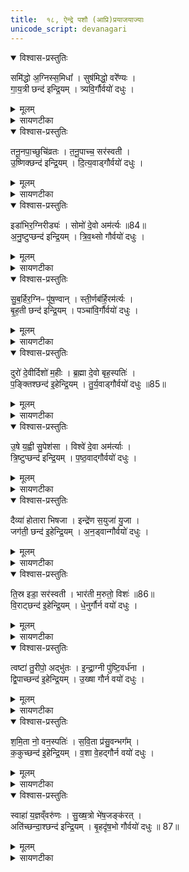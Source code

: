 ```yaml
---
title:  १८, ऐन्द्रे पशौ (आप्रि)प्रयाजयाज्याः
unicode_script: devanagari
---
```



<details open><summary>विश्वास-प्रस्तुतिः</summary>

समि॑द्धो अ॒ग्निस्स॒मिधा᳚ ।
सुष॑मिद्धो॒ वरे᳚ण्यः ।  
गा॒य॒त्री छन्द॑ इन्द्रि॒यम् ।
त्र्यवि॒र्गौर्वयो॑ दधुः ।
</details>

<details><summary>मूलम्</summary>

समि॑द्धो अ॒ग्निस्स॒मिधा᳚ ।
सुष॑मिद्धो॒ वरे᳚ण्यः ।  
गा॒य॒त्री छन्द॑ इन्द्रि॒यम् ।
त्र्यवि॒र्गौर्वयो॑ दधुः ।
</details>

<details><summary>सायणटीका</summary>

(SB) 1ऐन्द्रे पशावेकादश प्रयाजप्रैषा: सप्तदशेऽभिहिताः । अष्टादशे आप्रिनामिकाः प्रयाजयाज्या उच्यन्ते । तत्र प्रथमामृचमाह - समिन्नामकः प्रथमप्रयाजदेवोऽग्निः । स च समिधा समिद्यागेन सुषमिद्धः सुष्ठु प्रज्वलितः । योऽयं तादृशोऽग्निः, यच्च गायत्र्याख्यं छन्दः, योऽपि त्र्यविः सार्धसंवत्सरो गौः त एते देवाः इन्द्रियं चक्षुरादिपाटवं, वय आयुष्यं च दधुः संपादितवन्तः ॥
</details>

<details open><summary>विश्वास-प्रस्तुतिः</summary>

तनू॒नपा॒च्छुचि॑व्रतः ।
त॒नू॒पाच्च॒ सर॑स्वती ।  
उ॒ष्णिक्छन्द॑ इन्द्रि॒यम् ।
दि॒त्य॒वाड्गौर्वयो॑ दधुः ।
</details>

<details><summary>मूलम्</summary>

तनू॒नपा॒च्छुचि॑व्रतः ।
त॒नू॒पाच्च॒ सर॑स्वती ।  
उ॒ष्णिक्छन्द॑ इन्द्रि॒यम् ।
दि॒त्य॒वाड्गौर्वयो॑ दधुः ।
</details>

<details><summary>सायणटीका</summary>

2अथ द्वितीयामाह - तनूनपाच्छब्देन द्वितीयप्रयाजदेव उच्यते । स च शुचिव्रतः शुद्धेन व्रतकर्मणा युक्तः तादृशः तद्रूपात् शरीरप्राप्तिहेतुः । सरस्वती च, उष्णिक्छन्दश्च दित्यवाट्, संवत्सरद्वयोपेतो गौश्च इत्येते देवा इन्द्रियं, वयश्च संपादयन्तु ॥
</details>

<details open><summary>विश्वास-प्रस्तुतिः</summary>

इडा॑भिर॒ग्निरीड्यः॑ ।
सोमो॑ दे॒वो अम॑र्त्यः ॥84॥  
अ॒नु॒ष्टुप्छन्द॑ इन्द्रि॒यम् ।
त्रि॒व॒थ्सो गौर्वयो॑ दधुः ।
</details>

<details><summary>मूलम्</summary>

इडा॑भिर॒ग्निरीड्यः॑ ।
सोमो॑ दे॒वो अम॑र्त्यः ॥84॥  
अ॒नु॒ष्टुप्छन्द॑ इन्द्रि॒यम् ।
त्रि॒व॒थ्सो गौर्वयो॑ दधुः ।
</details>

<details><summary>सायणटीका</summary>

3अथ तृतीयामाह - इडाभिः मन्त्रोक्ताभिः स्तुतिभिः ईड्यः स्तुत्यः । ईड्यनामकोऽग्निस्तृनीयप्रयाजदेवः । यश्च अमर्त्यो मरणरहितः सोमो देवः, यदप्यनुष्टुच्छन्दः, योऽपि संवत्सरत्रयोपेतो गौः न एते देवाः इन्द्रियं, वयश्च दधुः ॥
</details>

<details open><summary>विश्वास-प्रस्तुतिः</summary>

सु॒ब॒र्हिर॒ग्निᳶ पू॑ष॒ण्वान् ।
स्ती॒र्णब॑र्हि॒रम॑र्त्यः ।  
बृ॒ह॒ती छन्द॑ इन्द्रि॒यम् ।
पञ्चा॑वि॒र्गौर्वयो॑ दधुः ।
</details>

<details><summary>मूलम्</summary>

सु॒ब॒र्हिर॒ग्निᳶ पू॑ष॒ण्वान् ।
स्ती॒र्णब॑र्हि॒रम॑र्त्यः ।  
बृ॒ह॒ती छन्द॑ इन्द्रि॒यम् ।
पञ्चा॑वि॒र्गौर्वयो॑ दधुः ।
</details>

<details><summary>सायणटीका</summary>

4अथ चतुर्थीमाह - सुष्ठु बर्हिः यस्यासौ सुबर्हिः एतन्नामकश्चतुर्थप्रयाजदेवोऽग्निः । पूषण्वान् पूष्णा देवेन युक्तः पोषणसामर्थ्ययुक्तो वा । स्तीर्णबर्हिः वेदिप्रसारितबर्हिर्युक्तः । अमर्त्यो मरणरहितः । ईदृशो योऽग्निः, यच्च बृहती छन्दः, योऽपि सार्धसंवत्सरद्वयोपेतो गौः एते देवा इन्द्रियं, वयश्च दधुः ॥
</details>

<details open><summary>विश्वास-प्रस्तुतिः</summary>

दुरो॑ दे॒वीर्दिशो॑ म॒हीः ।
ब्र॒ह्मा दे॒वो बृह॒स्पतिः॑ ।  
प॒ङ्क्तिश्छन्द॑ इ॒हेन्द्रि॒यम् ।
तु॒र्य॒वाड्गौर्वयो॑ दधुः ॥85॥  
</details>

<details><summary>मूलम्</summary>

दुरो॑ दे॒वीर्दिशो॑ म॒हीः ।
ब्र॒ह्मा दे॒वो बृह॒स्पतिः॑ ।  
प॒ङ्क्तिश्छन्द॑ इ॒हेन्द्रि॒यम् ।
तु॒र्य॒वाड्गौर्वयो॑ दधुः ॥85॥  
</details>

<details><summary>सायणटीका</summary>

5अथ पञ्चमीमाह - दुरः पञ्चमप्रयाजदेवताः । ताश्च देवीः द्योतमानाः । दिशो दिग्रूपाः । महीर्महत्यः । यश्च ब्रह्मा ब्राह्मणस्वामी बृहस्पतिर्देवः, यदपि पङ्किश्छन्दः, योऽपि सार्धसंवत्सरत्रयोपेतो गौः एते देवा इन्द्रियं, वयश्च दधुः ॥
</details>

<details open><summary>विश्वास-प्रस्तुतिः</summary>

उ॒षे य॒ह्वी सु॒पेश॑सा ।
विश्वे॑ दे॒वा अम॑र्त्याः ।   
त्रि॒ष्टुप्छन्द॑ इन्द्रि॒यम् ।
प॒ष्ठ॒वाद्गौर्वयो॑ दधुः ।
</details>

<details><summary>मूलम्</summary>

उ॒षे य॒ह्वी सु॒पेश॑सा ।
विश्वे॑ दे॒वा अम॑र्त्याः ।   
त्रि॒ष्टुप्छन्द॑ इन्द्रि॒यम् ।
प॒ष्ठ॒वाद्गौर्वयो॑ दधुः ।
</details>

<details><summary>सायणटीका</summary>

6अथ षष्ठीमाह - उषे षष्ठप्रयाजदेवते । यह्वी प्रयतमाने । सुपेशसा शोभमानरूपे । ईदृश्यौ ये देव्यौ, ये चामर्त्या मरणधर्मरहिता विश्वे देवाः, यच्च त्रिष्टुप्छन्दः, योऽपि संवत्सरचतुष्टयोपेतो गौः एते देवा इन्द्रियं वयश्च दधुः ॥
</details>

<details open><summary>विश्वास-प्रस्तुतिः</summary>

दैव्या॑ होतारा भिषजा ।
इन्द्रे॑ण स॒युजा॑ यु॒जा ।  
जग॑ती॒ छन्द॑ इ॒हेन्द्रि॒यम् ।
अ॒न॒ड्वान्गौर्वयो॑ दधुः ।
</details>

<details><summary>मूलम्</summary>

दैव्या॑ होतारा भिषजा ।
इन्द्रे॑ण स॒युजा॑ यु॒जा ।  
जग॑ती॒ छन्द॑ इ॒हेन्द्रि॒यम् ।
अ॒न॒ड्वान्गौर्वयो॑ दधुः ।
</details>

<details><summary>सायणटीका</summary>

7अथ सप्तमीमाह - दैव्यौ होतारौ सप्तमप्रयाजदेवौ । तौ च भिषजौ चिकित्सकौ इन्द्रेण सयुजा सह वर्तमानौ युजा परस्परमपि संयुक्तौ । ईदृशौ यौ देवौ, यच्च जगती छन्दः, योऽपि शकटवहनक्षमो गौः एते देवा इन्द्रियं वयश्च दधुः ॥
</details>

<details open><summary>विश्वास-प्रस्तुतिः</summary>

ति॒स्र इडा॒ सर॑स्वती ।
भार॑ती म॒रुतो॒ विशः॑ ॥86॥  
वि॒राट्छन्द॑ इ॒हेन्द्रि॒यम् ।
धे॒नुर्गौर्न वयो॑ दधुः ।
</details>

<details><summary>मूलम्</summary>

ति॒स्र इडा॒ सर॑स्वती ।
भार॑ती म॒रुतो॒ विशः॑ ॥86॥  
वि॒राट्छन्द॑ इ॒हेन्द्रि॒यम् ।
धे॒नुर्गौर्न वयो॑ दधुः ।
</details>

<details><summary>सायणटीका</summary>

8अथाष्टमीमाह - इडा सरस्वती भारती च अष्टमप्रयाजदेवतास्तिस्रो यास्सन्ति, येऽपि देवानां मध्ये विशो मरुतः, यदपि विराट्छन्दः, नवप्रसूतिका गौरपि या विद्यते एते देवा इह कर्मणि इन्द्रियं वयश्च दधुः ॥
</details>

<details open><summary>विश्वास-प्रस्तुतिः</summary>

त्वष्टा॑ तु॒रीपो॒ अद्भु॑तः ।
इ॒न्द्रा॒ग्नी पु॑ष्टि॒वर्ध॑ना ।  
द्वि॒पाच्छन्द॑ इ॒हेन्द्रि॒यम् ।
उ॒ख्षा गौर्न वयो॑ दधुः ।
</details>

<details><summary>मूलम्</summary>

त्वष्टा॑ तु॒रीपो॒ अद्भु॑तः ।
इ॒न्द्रा॒ग्नी पु॑ष्टि॒वर्ध॑ना ।  
द्वि॒पाच्छन्द॑ इ॒हेन्द्रि॒यम् ।
उ॒ख्षा गौर्न वयो॑ दधुः ।
</details>

<details><summary>सायणटीका</summary>

9अथ नवमीमाह - त्वष्टा नवमप्रयाजदेवः । स च तुरीपः शीघ्रप्राप्तिमान् अद्भुत आश्चर्यविग्रहः तादृशो यो देवः, यौ च पुष्टिवर्धना पुष्टिं वर्धयितरौ ताविन्द्राग्नी, यदपि द्विपात् पादद्वयोपेतं छन्दः, उक्षा गौर्न सेचनसमर्थो गौरपि यो विद्यते, ते देवा इह कर्मणि इन्द्रियं वयश्च दधुः ॥
</details>

<details open><summary>विश्वास-प्रस्तुतिः</summary>

श॒मि॒ता नो॒ वन॒स्पतिः॑ ।
स॒वि॒ता प्र॑सु॒वन्भग᳚म् ।  
क॒कुच्छन्द॑ इ॒हेन्द्रि॒यम् ।
व॒शा वे॒हद्गौर्न वयो॑ दधुः ।
</details>

<details><summary>मूलम्</summary>

श॒मि॒ता नो॒ वन॒स्पतिः॑ ।
स॒वि॒ता प्र॑सु॒वन्भग᳚म् ।  
क॒कुच्छन्द॑ इ॒हेन्द्रि॒यम् ।
व॒शा वे॒हद्गौर्न वयो॑ दधुः ।
</details>

<details><summary>सायणटीका</summary>

10अथ दशमीमाह - वनस्पतिर्दशमप्रयाजदेवः । स च नोऽस्माकं शमिता सर्वोपद्रवशमनहेतुः । तादृशो यो देवः, यश्च सविता भगं सौभाग्यं प्रसुवन् प्रेरयन्वर्तते, गौर्न गौरपि वेहत् गर्भपातिनी सती वशा वन्ध्या या विद्यते एते देवा इन्द्रियं वयश्च दधुः ॥
</details>

<details open><summary>विश्वास-प्रस्तुतिः</summary>

स्वाहा॑ य॒ज्ञव्ँवरु॑णः ।
सु॒ख्ष॒त्रो भे॑ष॒जङ्क॑रत् ।   
अति॑च्छन्दा॒श्छन्द॑ इन्द्रि॒यम् ।
बृ॒हदृ॑ष॒भो गौर्वयो॑ दधुः ॥ 87॥  
</details>

<details><summary>मूलम्</summary>

स्वाहा॑ य॒ज्ञव्ँवरु॑णः ।
सु॒ख्ष॒त्रो भे॑ष॒जङ्क॑रत् ।   
अति॑च्छन्दा॒श्छन्द॑ इन्द्रि॒यम् ।
बृ॒हदृ॑ष॒भो गौर्वयो॑ दधुः ॥ 87॥  
</details>

<details><summary>सायणटीका</summary>

11अथैकादशीमाह - स्वाहाकाराख्य एकादशप्रयाजदेवो यज्ञं निष्पादयति । स च वरुणः अनिष्टवारकः सुक्षत्रः शोभनबलोपेतः भेषजं करत् औषधं करोति । तादृशो यो देवः, यच्चातिच्छन्द आख्यं च्छन्दः, योऽपि प्रौढ ऋषभो गोः एते देवा इन्द्रियं वयश्च दधुः ॥



इति श्रीमत्सायणाचार्यविरचिते माधवीये वेदार्थप्रकाशे कृष्णयजुर्वेदीयतैत्तिरीयब्राह्मणभाष्ये द्वितीयाष्टके षष्ठप्रपाठकेऽष्टादशोऽनुवाकः ॥

</details>

